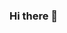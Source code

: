 ### Hi there 👋

<!--
**LeondraJames/LeondraJames** is a ✨ _special_ ✨ repository because its `README.md` (this file) appears on your GitHub profile.

[![Anurag's GitHub stats](https://github-readme-stats.vercel.app/api?username=leondrajames&show_icons=true)](https://github.com/anuraghazra/github-readme-stats)

Welcome to my Github! I'm so glad that you're here 😊. My name is Leondra Gonzalez (nee James) and I am an LA-based 📉 Data Scientist with a passion for sci-fi ⭐, table top games 🎲, video games 🎮, prog rock /  metal 🎸, anime, animals 🐱, and B-list horror and action films 🎬. 

- 💼 Currently working at: Microsoft as a Senior Analytical Program Manager
- 📚 Currently studying: PhD in Information Technology, Data Science and Big Data Analytics at University of the Cumberlands, School of Computer and Information Sciences
- 📓 Currently learning: Deep learning network architectures and tuning (RNNs, LSTMs, CNNs, GCNs, GANs, etc.)
- 🎓 Alumni Affiliations: Carnegie Mellon University, Heinz College, Otterbein University, Quantic School of Business and Technology  
- 🏡 Hometown: Columbus, OH (Go Bucks!)
- 🌆 Current Town: Los Angeles, CA 
- 🔋  Currently enerized / Pasionate about: POC in STEM
- 📺 Current favorite shows: Cobra Kai, The Orville, Succession
- 📫 How to reach me: [LinkedIn](https://www.linkedin.com/in/leondragonzalez)
- 🎵 Favorite Band: [Polyphia](https://www.youtube.com/watch?v=Z5NoQg8LdDk)
- 🏆 Fun Fact: In high school, I used to play competitive chess for the USCF and have won state and national-level awards!
-->
